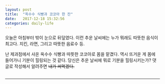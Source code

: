 ```yaml
---
layout: post
title:  "옥수수 식빵과 코코아 한 잔"
date:   2017-12-18 15:32:56
categories: daily-life
---
```


오늘은 아침부터 밖이 눈으로 뒤덮였다. 이런 추운 날씨에는 누가 뭐래도 따뜻한 음식이 최고다.
치킨, 라면, 그리고 따뜻한 음료수 등. 

난 제과점에서 사온 옥수수 식빵과 따뜻한 코코아로 몸을 맡겼다. 역시 뜨거운 게 몸에 들어가니 기분이 힐링되는 것 같다. 당신은 추운 날씨에 뭐로 기분을 힐링시키는가? 댓글로 작성해서 알려주면 <del>내가 써먹겠다.</del>
<br><br>
<hr id="line">
<br><br><br><br><br>



	


